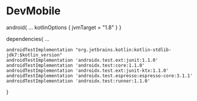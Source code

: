 # DevMobile

android{
...
    kotlinOptions {
        jvmTarget = "1.8"
    }
}

dependencies{
...

    androidTestImplementation "org.jetbrains.kotlin:kotlin-stdlib-jdk7:$kotlin_version"
    androidTestImplementation 'androidx.test.ext:junit:1.1.0'
    androidTestImplementation 'androidx.test:core:1.1.0'
    androidTestImplementation 'androidx.test.ext:junit-ktx:1.1.0'
    androidTestImplementation 'androidx.test.espresso:espresso-core:3.1.1'
    androidTestImplementation 'androidx.test:runner:1.1.0'
}
